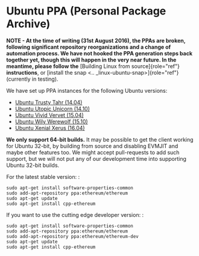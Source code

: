 Ubuntu PPA (Personal Package Archive)
=====================================

**NOTE - At the time of writing (31st August 2016), the PPAs are broken,
following significant repository reorganizations and a change of
automation process. We have not hooked the PPA generation steps back
together yet, though this will happen in the very near future. In the
meantime, please follow the** [Building Linux from source]{role="ref"}
**instructions**, or
[install the snap \<.. \_linux-ubuntu-snap\>]{role="ref"} (currently in
testing).

We have set up PPA instances for the following Ubuntu versions:

-   [Ubuntu Trusty Tahr (14.04)](https://wiki.ubuntu.com/TrustyTahr)
-   [Ubuntu Utopic Unicorn
    (14.10)](https://wiki.ubuntu.com/UtopicUnicorn)
-   [Ubuntu Vivid Vervet (15.04)](https://wiki.ubuntu.com/VividVervet)
-   [Ubuntu Wily Werewolf (15.10)](https://wiki.ubuntu.com/WilyWerewolf)
-   [Ubuntu Xenial Xerus (16.04)](https://wiki.ubuntu.com/XenialXerus)

**We only support 64-bit builds.** It may be possible to get the client
working for Ubuntu 32-bit, by building from source and disabling EVMJIT
and maybe other features too. We might accept pull-requests to add such
support, but we will not put any of our development time into supporting
Ubuntu 32-bit builds.

For the latest stable version: :

    sudo apt-get install software-properties-common
    sudo add-apt-repository ppa:ethereum/ethereum
    sudo apt-get update
    sudo apt-get install cpp-ethereum

If you want to use the cutting edge developer version: :

    sudo apt-get install software-properties-common
    sudo add-apt-repository ppa:ethereum/ethereum
    sudo add-apt-repository ppa:ethereum/ethereum-dev
    sudo apt-get update
    sudo apt-get install cpp-ethereum
